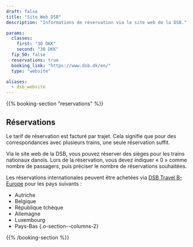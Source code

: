 ```yaml
---
draft: false
title: "Site Web DSB"
description: "Informations de réservation via le site web de la DSB."

params:
  classes:
    first: "30 DKK"
    second: "30 DKK"
  fip_50: false
  reservations: true
  booking_link: "https://www.dsb.dk/en/"
  type: "website"

aliases:
  - dsb_website
---
```


{{% booking-section "reservations" %}}

## Réservations

Le tarif de réservation est facturé par trajet. Cela signifie que pour des correspondances avec plusieurs trains, une seule réservation suffit.

Via le site web de la DSB, vous pouvez réserver des sièges pour les trains nationaux danois. Lors de la réservation, vous devez indiquer « 0 » comme nombre de passagers, puis préciser le nombre de réservations souhaitées.

Les réservations internationales peuvent être achetées via [DSB Travel B-Europe](https://travel.b-europe.com/dsb-rail/en/reservation-only) pour les pays suivants :

<!-- prettier-ignore -->
- Autriche
- Belgique
- République tchèque
- Allemagne
- Luxembourg
- Pays-Bas
{.o-section--columns-2}

{{% /booking-section %}}
